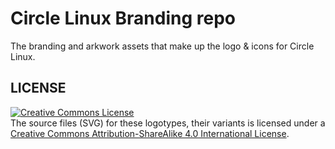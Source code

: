 # Circle Linux Branding repo

The branding and arkwork assets that make up the logo & icons for Circle Linux.

## LICENSE

<a rel="license" href="http://creativecommons.org/licenses/by-sa/4.0/"><img alt="Creative Commons License" style="border-width:0" src="https://i.creativecommons.org/l/by-sa/4.0/88x31.png" /></a><br />The source files (SVG) for these logotypes, their variants is licensed under a <a rel="license" href="http://creativecommons.org/licenses/by-sa/4.0/">Creative Commons Attribution-ShareAlike 4.0 International License</a>.
